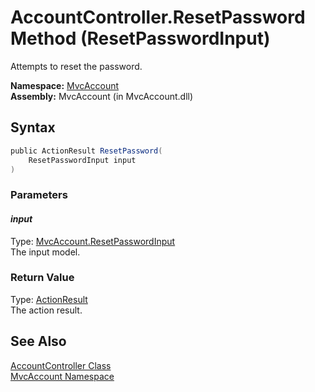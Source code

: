 AccountController.ResetPassword Method (ResetPasswordInput)
===========================================================
Attempts to reset the password.

**Namespace:** [MvcAccount][1]  
**Assembly:** MvcAccount (in MvcAccount.dll)

Syntax
------

```csharp
public ActionResult ResetPassword(
	ResetPasswordInput input
)
```

### Parameters

#### *input*
Type: [MvcAccount.ResetPasswordInput][2]  
The input model.

### Return Value
Type: [ActionResult][3]  
The action result.

See Also
--------
[AccountController Class][4]  
[MvcAccount Namespace][1]  

[1]: ../README.md
[2]: ../ResetPasswordInput/README.md
[3]: http://msdn.microsoft.com/en-us/library/dd493064
[4]: README.md